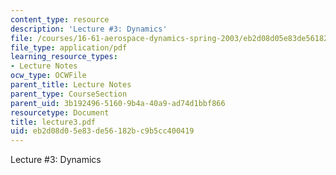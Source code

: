 ```yaml
---
content_type: resource
description: 'Lecture #3: Dynamics'
file: /courses/16-61-aerospace-dynamics-spring-2003/eb2d08d05e83de56182bc9b5cc400419_lecture3.pdf
file_type: application/pdf
learning_resource_types:
- Lecture Notes
ocw_type: OCWFile
parent_title: Lecture Notes
parent_type: CourseSection
parent_uid: 3b192496-5160-9b4a-40a9-ad74d1bbf866
resourcetype: Document
title: lecture3.pdf
uid: eb2d08d0-5e83-de56-182b-c9b5cc400419
---
```

Lecture #3: Dynamics

